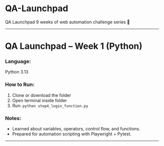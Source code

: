 # QA-Launchpad
QA Launchpad  9 weeks of web automation challenge series 🎉

-------------------------------------------------------------------------------------------------------------------------
# QA Launchpad – Week 1 (Python)

### Language:
Python 3.13

### How to Run:
1. Clone or download the folder
2. Open terminal inside folder
3. Run: `python step4_login_function.py`

### Notes:
- Learned about variables, operators, control flow, and functions.
- Prepared for automation scripting with Playwright + Pytest.

---------------------------------------------------------------------------------------------------------------------------------------------

